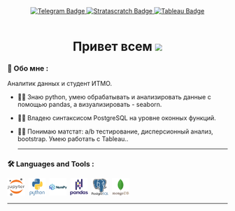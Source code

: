 <div id="badges" align="center">
  <a href="https://t.me/Icantsleep12">
    <img src="https://img.shields.io/badge/Telegram-blue?style=for-the-badge&logo=telegram&logoColor=white" alt="Telegram Badge"/>
  </a>
  <a href="https://platform.stratascratch.com/user/lyonya">
    <img src="https://img.shields.io/badge/Stratascratch-blue?style=for-the-badge&logo=stratascratch&logoColor=white" alt="Stratascratch Badge"/>
  </a>
  <a href="https://public.tableau.com/app/profile/leoind">
    <img src="https://img.shields.io/badge/Tableau-red?style=for-the-badge&logo=tableau&logoColor=white" alt="Tableau Badge"/>
  </a>
  </a>
</div>
<div id="counter" align="center">
  <img src="https://komarev.com/ghpvc/?username=mynameislyonya&style=flat-square&color=blue" alt=""/>
</div>


<h1 align = 'center'>
  Привет всем
  <img src="https://media.giphy.com/media/hvRJCLFzcasrR4ia7z/giphy.gif" width="30px"/>
</h1>


  ### 📌 Обо мне :
  Аналитик данных и студент ИТМО.

- :man_technologist: Знаю python, умею обрабатывать и анализировать данные с помощью pandas, а визуализировать - seaborn.

- :man_technologist: Владею синтаксисом PostgreSQL на уровне оконных функций.

- :man_technologist: Понимаю матстат: a/b тестирование, дисперсионный анализ, bootstrap. Умею работать с Tableau..

  ---

### :hammer_and_wrench: Languages and Tools :

<div>
  <img src="https://github.com/devicons/devicon/blob/master/icons/jupyter/jupyter-original-wordmark.svg" title="Jupiter" alt="Jupiter" width="40" height="40"/>&nbsp;
  <img src="https://github.com/devicons/devicon/blob/master/icons/python/python-original-wordmark.svg" title="Python" alt="Python" width="40" height="40"/>&nbsp;
  <img src="https://github.com/devicons/devicon/blob/master/icons/numpy/numpy-original-wordmark.svg" title="Numpy" alt="Numpy" width="40" height="40"/>&nbsp;
  <img src="https://github.com/devicons/devicon/blob/master/icons/pandas/pandas-original-wordmark.svg" title="Pandas" alt="Pandas" width="40" height="40"/>&nbsp;
  <img src="https://github.com/devicons/devicon/blob/master/icons/postgresql/postgresql-original-wordmark.svg" title="PostgreSQL" alt="PostgreSQL" width="40" height="40"/>&nbsp;
  <img src="https://github.com/devicons/devicon/blob/master/icons/mongodb/mongodb-original-wordmark.svg" title="Mongodb" alt="Mongodb" width="40" height="40"/>&nbsp;
</div>

---
